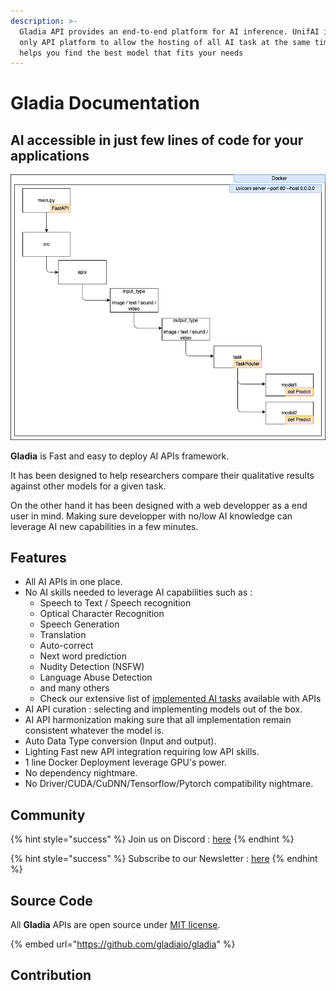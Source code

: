 ```yaml
---
description: >-
  Gladia API provides an end-to-end platform for AI inference. UnifAI is the
  only API platform to allow the hosting of all AI task at the same time and
  helps you find the best model that fits your needs
---
```


# Gladia Documentation

## AI accessible in just few lines of code for your applications

![](.gitbook/assets/unifAI.drawio.png)

**Gladia** is Fast and easy to deploy AI APIs framework.

It has been designed to help researchers compare their qualitative results against other models for a given task.

On the other hand it has been designed with a web developper as a end user in mind. Making sure developper with no/low AI knowledge can leverage AI new capabilities in a few minutes.

## Features

* All AI APIs in one place.
* No AI skills needed to leverage AI capabilities such as :
  * Speech to Text / Speech recognition
  * Optical Character Recognition
  * Speech Generation
  * Translation
  * Auto-correct
  * Next word prediction
  * Nudity Detection (NSFW)
  * Language Abuse Detection
  * and many others
  * Check our extensive list of [implemented AI tasks](aipi-basics/input-ouput-tasks.md) available with APIs
* AI API curation : selecting and implementing models out of the box.
* AI API harmonization making sure that all implementation remain consistent whatever the model is.
* Auto Data Type conversion (Input and output).
* Lighting Fast new API integration requiring low API skills.
* 1 line Docker Deployment leverage GPU's power.
* No dependency nightmare.
* No Driver/CUDA/CuDNN/Tensorflow/Pytorch compatibility nightmare.

## Community

{% hint style="success" %}
Join us on Discord : [here](https://discord.gg/HeuCTxnXrE)
{% endhint %}

{% hint style="success" %}
Subscribe to our Newsletter : [here](http://eepurl.com/hMFVAH)
{% endhint %}

## Source Code

All **Gladia** APIs are open source under [MIT license](https://choosealicense.com/licenses/mit/).

{% embed url="https://github.com/gladiaio/gladia" %}

## Contribution
